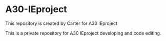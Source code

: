 # A30-IEproject
This repository is created by Carter for A30 IEproject
<p>This is a private repository for A30 IEproject developing and code editing.</p>
